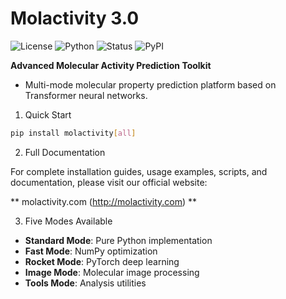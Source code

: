 # Molactivity 3.0

![License](https://img.shields.io/badge/license-MIT-blue.svg)
![Python](https://img.shields.io/badge/python-3.8%2B-blue.svg)
![Status](https://img.shields.io/badge/status-stable-green.svg)
![PyPI](https://img.shields.io/badge/pypi-v3.0-blue.svg)

**Advanced Molecular Activity Prediction Toolkit** 
- Multi-mode molecular property prediction platform based on Transformer neural networks.

1. Quick Start

```bash
pip install molactivity[all]
```

2. Full Documentation

For complete installation guides, usage examples, scripts, and documentation, please visit our official website:

**   molactivity.com (http://molactivity.com)   **

3. Five Modes Available

- **Standard Mode**: Pure Python implementation
- **Fast Mode**: NumPy optimization  
- **Rocket Mode**: PyTorch deep learning
- **Image Mode**: Molecular image processing
- **Tools Mode**: Analysis utilities
